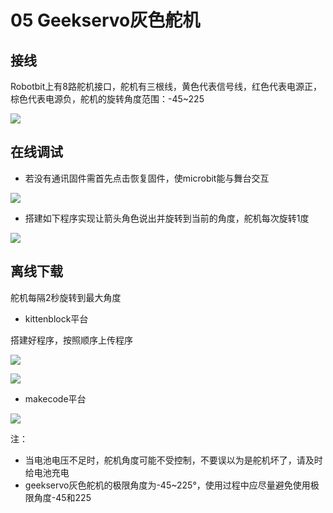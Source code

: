 # 05 Geekservo灰色舵机

## 接线

Robotbit上有8路舵机接口，舵机有三根线，黄色代表信号线，红色代表电源正，棕色代表电源负，舵机的旋转角度范围：-45~225

![](https://s2.ax1x.com/2019/09/02/n9xDyV.jpg)

## 在线调试   

- 若没有通讯固件需首先点击恢复固件，使microbit能与舞台交互  

![](https://s2.ax1x.com/2019/09/18/nTC54I.jpg) 

- 搭建如下程序实现让箭头角色说出并旋转到当前的角度，舵机每次旋转1度

![](https://s2.ax1x.com/2019/09/06/nMBABQ.jpg)

## 离线下载  

舵机每隔2秒旋转到最大角度  

- kittenblock平台
  
搭建好程序，按照顺序上传程序

![](https://s2.ax1x.com/2019/09/02/n9xrLT.jpg)  

![](https://s2.ax1x.com/2019/09/18/nTEV9s.jpg)  

- makecode平台  
  
![](https://s2.ax1x.com/2019/09/18/nTQoPf.jpg)

注： 
- 当电池电压不足时，舵机角度可能不受控制，不要误以为是舵机坏了，请及时给电池充电   
- geekservo灰色舵机的极限角度为-45~225°，使用过程中应尽量避免使用极限角度-45和225


